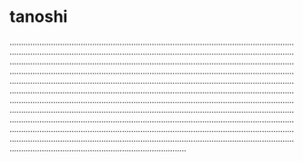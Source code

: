 # tanoshi
.................................................................................................................................................................................................................................................................................................................................................................................................................................................................................................................................................................................................................................................................................................................................................................................................................................................................................................................................................................................................................................................................................................................................................................................................................................................................................................................................................................................................................................................................................................